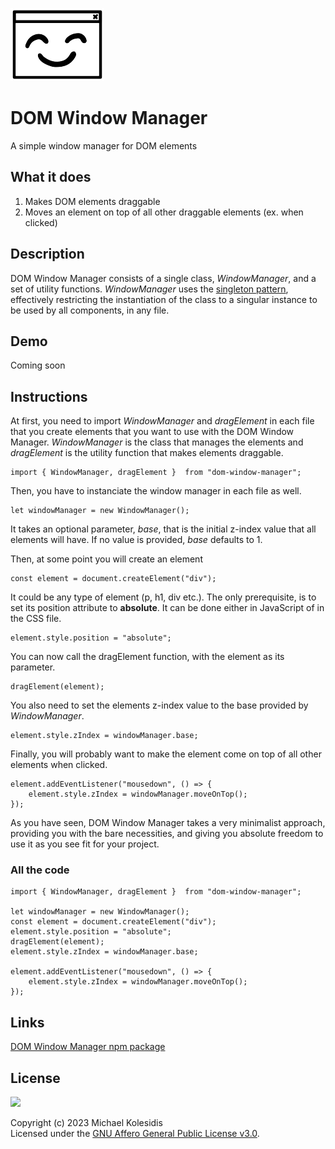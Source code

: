![DOM Window Manager logo](./dwm-logo.png)

# DOM Window Manager

A simple window manager for DOM elements

## What it does

1. Makes DOM elements draggable
2. Moves an element on top of all other draggable elements (ex. when clicked)

## Description

DOM Window Manager consists of a single class, _WindowManager_, and a set of utility functions. _WindowManager_ uses the [singleton pattern](https://en.wikipedia.org/wiki/Singleton_pattern), effectively restricting the instantiation of the class to a singular instance to be used by all components, in any file.

## Demo

Coming soon

## Instructions

At first, you need to import _WindowManager_ and _dragElement_ in each file that you create elements that you want to use with the DOM Window Manager. _WindowManager_ is the class that manages the elements and _dragElement_ is the utility function that makes elements draggable.

```
import { WindowManager, dragElement }  from "dom-window-manager";
```

Then, you have to instanciate the window manager in each file as well.

```
let windowManager = new WindowManager();
```

It takes an optional parameter, _base_, that is the initial z-index value that all elements will have. If no value is provided, _base_ defaults to 1.

Then, at some point you will create an element

```
const element = document.createElement("div");
```

It could be any type of element (p, h1, div etc.). The only prerequisite, is to set its position attribute to **absolute**. It can be done either in JavaScript of in the CSS file.

```
element.style.position = "absolute";
```

You can now call the dragElement function, with the element as its parameter.

```
dragElement(element);
```

You also need to set the elements z-index value to the base provided by _WindowManager_.

```
element.style.zIndex = windowManager.base;
```

Finally, you will probably want to make the element come on top of all other elements when clicked.

```
element.addEventListener("mousedown", () => {
    element.style.zIndex = windowManager.moveOnTop();
});
```

As you have seen, DOM Window Manager takes a very minimalist approach, providing you with the bare necessities, and giving you absolute freedom to use it as you see fit for your project.

### All the code

```
import { WindowManager, dragElement }  from "dom-window-manager";

let windowManager = new WindowManager();
const element = document.createElement("div");
element.style.position = "absolute";
dragElement(element);
element.style.zIndex = windowManager.base;

element.addEventListener("mousedown", () => {
    element.style.zIndex = windowManager.moveOnTop();
});

```

## Links

[DOM Window Manager npm package](https://www.npmjs.com/package/dom-window-manager)

## License

<a href="https://www.gnu.org/licenses/agpl-3.0.html"><img src="https://upload.wikimedia.org/wikipedia/commons/0/06/AGPLv3_Logo.svg" height="100px" /></a>

Copyright (c) 2023 Michael Kolesidis<br>
Licensed under the [GNU Affero General Public License v3.0](https://www.gnu.org/licenses/agpl-3.0.html).
